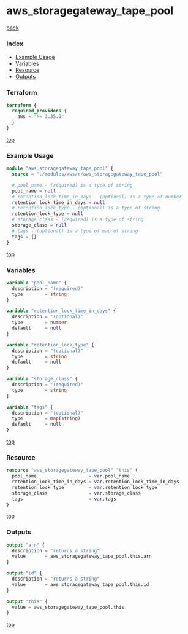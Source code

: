 # aws_storagegateway_tape_pool

[back](../aws.md)

### Index

- [Example Usage](#example-usage)
- [Variables](#variables)
- [Resource](#resource)
- [Outputs](#outputs)

### Terraform

```terraform
terraform {
  required_providers {
    aws = ">= 3.35.0"
  }
}
```

[top](#index)

### Example Usage

```terraform
module "aws_storagegateway_tape_pool" {
  source = "./modules/aws/r/aws_storagegateway_tape_pool"

  # pool_name - (required) is a type of string
  pool_name = null
  # retention_lock_time_in_days - (optional) is a type of number
  retention_lock_time_in_days = null
  # retention_lock_type - (optional) is a type of string
  retention_lock_type = null
  # storage_class - (required) is a type of string
  storage_class = null
  # tags - (optional) is a type of map of string
  tags = {}
}
```

[top](#index)

### Variables

```terraform
variable "pool_name" {
  description = "(required)"
  type        = string
}

variable "retention_lock_time_in_days" {
  description = "(optional)"
  type        = number
  default     = null
}

variable "retention_lock_type" {
  description = "(optional)"
  type        = string
  default     = null
}

variable "storage_class" {
  description = "(required)"
  type        = string
}

variable "tags" {
  description = "(optional)"
  type        = map(string)
  default     = null
}
```

[top](#index)

### Resource

```terraform
resource "aws_storagegateway_tape_pool" "this" {
  pool_name                   = var.pool_name
  retention_lock_time_in_days = var.retention_lock_time_in_days
  retention_lock_type         = var.retention_lock_type
  storage_class               = var.storage_class
  tags                        = var.tags
}
```

[top](#index)

### Outputs

```terraform
output "arn" {
  description = "returns a string"
  value       = aws_storagegateway_tape_pool.this.arn
}

output "id" {
  description = "returns a string"
  value       = aws_storagegateway_tape_pool.this.id
}

output "this" {
  value = aws_storagegateway_tape_pool.this
}
```

[top](#index)